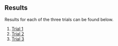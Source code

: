 ## Results
Results for each of the three trials can be found below.
1. [Trial 1](https://github.com/NCSU-CHAZ/BYO-Hydrographic-RV/assets/113138977/af0cf4dd-1b3d-4817-b7af-9f00877cbd5a)
2. [Trial 2](https://github.com/NCSU-CHAZ/BYO-Hydrographic-RV/assets/113138977/494fda88-b2e0-4f14-ad2a-55a2d31049b3)
3. [Trial 3](https://github.com/NCSU-CHAZ/BYO-Hydrographic-RV/assets/113138977/1df6d7f1-d747-401f-9702-0e6686b5a3a0)

